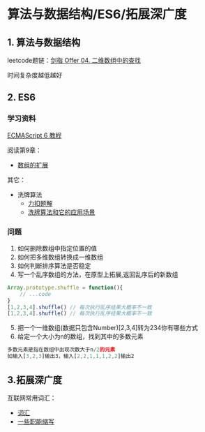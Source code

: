 # 算法与数据结构/ES6/拓展深广度

## 1. 算法与数据结构
leetcode题链：[剑指 Offer 04. 二维数组中的查找](https://leetcode-cn.com/problems/er-wei-shu-zu-zhong-de-cha-zhao-lcof/)

时间复杂度越低越好

## 2. ES6 
### 学习资料
[ECMAScript 6 教程](https://wangdoc.com/es6/index.html)

阅读第9章：
* [数组的扩展](https://wangdoc.com/es6/array.html)

其它：
* 洗牌算法
  * [力扣题解](https://leetcode-cn.com/problems/shuffle-an-array/solution/xi-pai-suan-fa-shen-du-xiang-jie-by-labuladong/)
  * [洗牌算法和它的应用场景](https://www.cxyxiaowu.com/11492.html)
### 问题
1. 如何删除数组中指定位置的值
2. 如何把多维数组转换成一维数组
3. 如何判断排序算法是否稳定
4. 写一个乱序数组的方法，在原型上拓展,返回乱序后的新数组
```js
Array.prototype.shuffle = function(){
    // ...code
}
[1,2,3,4].shuffle() // 每次执行乱序结果大概率不一致
[1,2,3,4].shuffle() // 每次执行乱序结果大概率不一致
```
5. 把一个一维数组(数据只包含Number)[2,3,4]转为234你有哪些方式
6. 给定一个大小为n的数组，找到其中的多数元素
```js
多数元素是指在数组中出现次数大于n/2的元素
如输入[3,2,3]输出3，输入[2,2,1,1,1,2,2]输出2
```


## 3.拓展深广度
互联网常用词汇：
* [词汇](http://www.woshipm.com/zhichang/1743064.html)
* [一些职能缩写](https://blog.csdn.net/sinat_34439107/article/details/70214235)